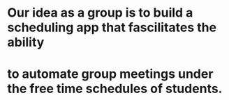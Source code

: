 # Our idea as a group is to build a scheduling app that fascilitates the ability
# to automate group meetings under the free time schedules of students.

